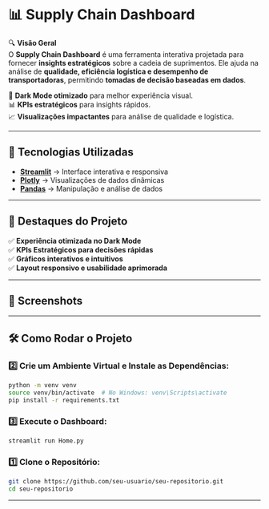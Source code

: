 # 📊 Supply Chain Dashboard  

🔍 **Visão Geral**  
O **Supply Chain Dashboard** é uma ferramenta interativa projetada para fornecer **insights estratégicos** sobre a cadeia de suprimentos. Ele ajuda na análise de **qualidade, eficiência logística e desempenho de transportadoras**, permitindo **tomadas de decisão baseadas em dados**.  

🌙 **Dark Mode otimizado** para melhor experiência visual.  
📊 **KPIs estratégicos** para insights rápidos.  
📈 **Visualizações impactantes** para análise de qualidade e logística.  

---

## 🚀 Tecnologias Utilizadas  

- **[Streamlit](https://streamlit.io/)** → Interface interativa e responsiva  
- **[Plotly](https://plotly.com/python/)** → Visualizações de dados dinâmicas  
- **[Pandas](https://pandas.pydata.org/)** → Manipulação e análise de dados  

---

## 🎯 Destaques do Projeto  

✅ **Experiência otimizada no Dark Mode**  
✅ **KPIs Estratégicos para decisões rápidas**  
✅ **Gráficos interativos e intuitivos**  
✅ **Layout responsivo e usabilidade aprimorada**  

---

## 📸 Screenshots  

 

---

## 🛠 Como Rodar o Projeto  

### **2️⃣ Crie um Ambiente Virtual e Instale as Dependências:**  
```bash
python -m venv venv
source venv/bin/activate  # No Windows: venv\Scripts\activate
pip install -r requirements.txt
```

### **3️⃣ Execute o Dashboard:**  
```bash
streamlit run Home.py
```

### **1️⃣ Clone o Repositório:**  
```bash
git clone https://github.com/seu-usuario/seu-repositorio.git
cd seu-repositorio
```

---
